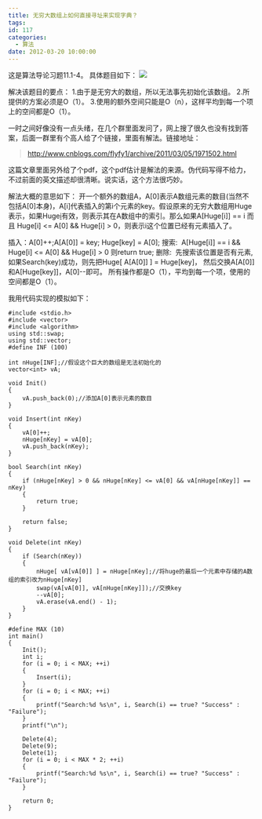 ```yaml
---
title: 无穷大数组上如何直接寻址来实现字典？
tags:
id: 117
categories:
  - 算法
date: 2012-03-20 10:00:00
---
```


这是算法导论习题11.1-4。
具体题目如下：
![](https://c5.staticflickr.com/8/7454/27312219812_3440407ffa_o.jpg)

解决该题目的要点：
1.由于是无穷大的数组，所以无法事先初始化该数组。
2.所提供的方案必须是O（1）。
3.使用的额外空间只能是O（n），这样平均到每一个项上的空间都是O（1）。

一时之间好像没有一点头绪，在几个群里面发问了，网上搜了很久也没有找到答案，后面一群里有个高人给了个链接，里面有解法。链接地址：
> http://www.cnblogs.com/flyfy1/archive/2011/03/05/1971502.html

这篇文章里面另外给了个pdf，这个pdf估计是解法的来源。伪代码写得不给力，不过前面的英文描述却很清晰。说实话，这个方法很巧妙。

解法大概的意思如下：
开一个额外的数组A，A[0]表示A数组元素的数目(当然不包括A[0]本身)，A[i]代表插入的第i个元素的key。假设原来的无穷大数组用Huge
表示，如果Huge[i](直接寻址，假设i就是key)有效，则表示其在A数组中的索引。那么如果A[Huge[i]] == i 而且 Huge[i] <= A[0] &&
Huge[i] > 0，则表示i这个位置已经有元素插入了。

插入：A[0]++;A[A[0]] = key; Huge[key] = A[0];
搜索:  A[Huge[i]] == i && Huge[i] <= A[0] && Huge[i] > 0 则return true;
删除:  先搜索该位置是否有元素, 如果Search(key)成功，则先把Huge[ A[A[0]] ] = Huge[key]，
然后交换A[A[0]]和A[Huge[key]]，A[0]--即可。
所有操作都是O（1），平均到每一个项，使用的空间都是O（1）。

我用代码实现的模拟如下：

``` stylus
#include <stdio.h>
#include <vector>
#include <algorithm>
using std::swap;
using std::vector;
#define INF (100)

int nHuge[INF];//假设这个巨大的数组是无法初始化的
vector<int> vA;

void Init()
{
    vA.push_back(0);//添加A[0]表示元素的数目
}

void Insert(int nKey)
{
    vA[0]++;
    nHuge[nKey] = vA[0];
    vA.push_back(nKey);
}

bool Search(int nKey)
{
    if (nHuge[nKey] > 0 && nHuge[nKey] <= vA[0] && vA[nHuge[nKey]] == nKey)
    {
        return true;
    }

    return false;
}

void Delete(int nKey)
{
    if (Search(nKey))
    {
        nHuge[ vA[vA[0]] ] = nHuge[nKey];//将huge的最后一个元素中存储的A数组的索引改为nHuge[nKey]
        swap(vA[vA[0]], vA[nHuge[nKey]]);//交换key
        --vA[0];
        vA.erase(vA.end() - 1);
    }
}

#define MAX (10)
int main()
{
    Init();
    int i;
    for (i = 0; i < MAX; ++i)
    {
        Insert(i);
    }
    for (i = 0; i < MAX; ++i)
    {
        printf("Search:%d %s\n", i, Search(i) == true? "Success" : "Failure");
    }
    printf("\n");

    Delete(4);
    Delete(9);
    Delete(1);
    for (i = 0; i < MAX * 2; ++i)
    {
        printf("Search:%d %s\n", i, Search(i) == true? "Success" : "Failure");
    }

    return 0;
}

```
